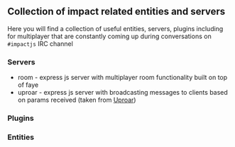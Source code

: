 ## Collection of impact related entities and servers ##

Here you will find a collection of useful entities, servers, plugins including for multiplayer that are constantly coming up during
conversations on `#impactjs` IRC channel

### Servers

* room - express js server with multiplayer room functionality built on top of faye
* uproar - express js server with broadcasting messages to clients based on params received (taken from [Uproar](https://github.com/tjbladez/uproar/blob/master/server.coffee))

### Plugins


### Entities


